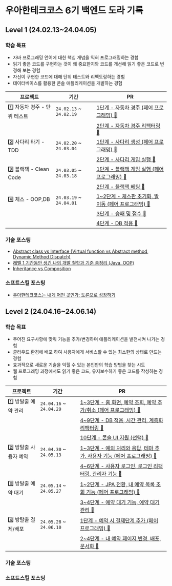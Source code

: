 # 우아한테크코스 6기 백엔드 도라 기록

## Level 1 (24.02.13~24.04.05)

### 학습 목표
- 자바 프로그래밍 언어에 대한 핵심 개념을 익혀 프로그래밍하는 경험
- 읽기 좋은 코드를 구현하는 것이 왜 중요한지와 코드를 개선해 읽기 좋은 코드로 변경해 보는 경험
- 자신이 구현한 코드에 대해 단위 테스트와 리팩토링하는 경험
- 데이터베이스를 활용한 콘솔 애플리케이션을 개발하는 경험

| 프로젝트 | 기간 | PR |
| - | - | - |
| 1️⃣ 자동차 경주 - 단위 테스트 | `24.02.13` ~ `24.02.19` | [1단계 - 자동차 경주 (페어 프로그래밍) 🔗](https://github.com/woowacourse/java-racingcar/pull/679) |
| | | [2단계 - 자동차 경주 리팩터링 🔗](https://github.com/woowacourse/java-racingcar/pull/801) |
| 2️⃣ 사다리 타기 - TDD | `24.02.20` ~ `24.03.04` | [1단계 - 사다리 생성 (페어 프로그래밍) 🔗](https://github.com/woowacourse/java-ladder/pull/315) |
| | | [2단계 - 사다리 게임 실행 🔗](https://github.com/woowacourse/java-ladder/pull/399) |
| 3️⃣ 블랙잭 - Clean Code | `24.03.05` ~ `24.03.18` | [1단계 - 블랙잭 게임 실행 (페어 프로그래밍) 🔗](https://github.com/woowacourse/java-blackjack/pull/612) |
| | | [2단계 - 블랙잭 베팅 🔗](https://github.com/woowacourse/java-blackjack/pull/752) |
| 4️⃣ 체스 - OOP,DB | `24.03.19` ~ `24.04.01` | [1~2단계 - 체스판 초기화, 말 이동 (페어 프로그래밍) 🔗](https://github.com/woowacourse/java-chess/pull/646) |
| | | [3단계 - 승패 및 점수 🔗](https://github.com/woowacourse/java-chess/pull/771) |
| | | [4단계 - DB 적용 🔗](https://github.com/woowacourse/java-chess/pull/816) |


### 기술 포스팅
- [Abstract class vs Interface (Virtual function vs Abstract method, Dynamic Method Dispatch)](https://choo.oopy.io/84026815-5393-46cf-994c-d8b3d2fb1ce0)
- [레벨 1 기간동안 생긴 나의 개발 철학과 기준 총정리 (Java, OOP)](https://choo.oopy.io/1a5e6970-fa9e-471c-8cc1-b4bdbcc03ff8)
- [Inheritance vs Composition](https://choo.oopy.io/36293e4a-f4ab-4b74-ba62-e70a2d4eaad3)

### 소프트스킬 포스팅
- [우아한테크코스는 내게 어떤 곳인가: 토론으로 성장하기](https://choo.oopy.io/ca580009-e345-4974-8d7c-59d256552994)

## Level 2 (24.04.16~24.06.14)

### 학습 목표
- 주어진 요구사항에 맞춰 기능을 추가/변경하며 애플리케이션을 발전시켜 나가는 경험
- 클라우드 환경에 배포 하여 사용자에게 서비스할 수 있는 최소한의 상태로 만드는 경험
- 효과적으로 새로운 기술을 익힐 수 있는 본인만의 학습 방법을 찾는 시도
- 웹 프로그래밍 과정에서도 읽기 좋은 코드, 유지보수하기 좋은 코드를 작성하는 경험

| 프로젝트 | 기간 | PR |
| - | - | - |
| 1️⃣ 방탈출 예약 관리 | `24.04.16` ~ `24.04.29` | [1~3단계 - 홈 화면, 예약 조회, 예약 추가/취소 (페어 프로그래밍) 🔗](https://github.com/woowacourse/spring-roomescape-admin/pull/63) |
| | | [4~9단계 - DB 적용, 시간 관리, 계층화 리팩터링 🔗](https://github.com/woowacourse/spring-roomescape-admin/pull/148) |
| | | [10단계 - 콘솔 UI 지원 (선택) 🔗](https://github.com/woowacourse/spring-roomescape-admin/pull/191) |
| 2️⃣ 방탈출 사용자 예약 | `24.04.30` ~ `24.05.13` | [1~3단계 - 예외 처리와 응답, 테마 추가, 사용자 기능 (페어 프로그래밍) 🔗](https://github.com/woowacourse/spring-roomescape-member/pull/12) |
| | | [4~6단계 - 사용자 로그인, 로그인 리팩터링, 관리자 기능 🔗](https://github.com/woowacourse/spring-roomescape-member/pull/144) |
| 3️⃣ 방탈출 예약 대기 | `24.05.14` ~ `24.05.27` | [1~2단계 - JPA 전환, 내 예약 목록 조회 기능 (페어 프로그래밍) 🔗](https://github.com/woowacourse/spring-roomescape-waiting/pull/20) |
| | | [3~4단계 - 예약 대기 기능, 예약 대기 관리 🔗](https://github.com/woowacourse/spring-roomescape-waiting/pull/156) |
| 4️⃣ 방탈출 결제/배포 | `24.05.28` ~ `24.06.10` | [1단계 - 예약 시 결제단계 추가 (페어 프로그래밍) 🔗](https://github.com/woowacourse/spring-roomescape-payment/pull/25) |
| | | [2~4단계 - 내 예약 페이지 변경, 배포, 문서화 🔗](https://github.com/woowacourse/spring-roomescape-payment/pull/146) |


### 기술 포스팅

### 소프트스킬 포스팅

